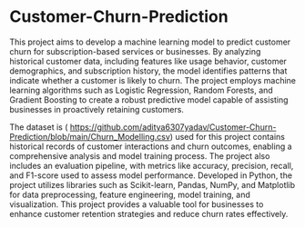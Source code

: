 # Customer-Churn-Prediction 
This project aims to develop a machine learning model to predict customer churn for subscription-based services or businesses. By analyzing historical customer data, including features like usage behavior, customer demographics, and subscription history, the model identifies patterns that indicate whether a customer is likely to churn. The project employs machine learning algorithms such as Logistic Regression, Random Forests, and Gradient Boosting to create a robust predictive model capable of assisting businesses in proactively retaining customers.

The dataset is ( https://github.com/aditya6307yadav/Customer-Churn-Prediction/blob/main/Churn_Modelling.csv) used for this project contains historical records of customer interactions and churn outcomes, enabling a comprehensive analysis and model training process. The project also includes an evaluation pipeline, with metrics like accuracy, precision, recall, and F1-score used to assess model performance. Developed in Python, the project utilizes libraries such as Scikit-learn, Pandas, NumPy, and Matplotlib for data preprocessing, feature engineering, model training, and visualization. This project provides a valuable tool for businesses to enhance customer retention strategies and reduce churn rates effectively.
